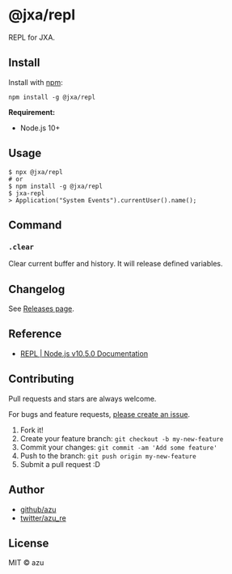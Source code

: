 # @jxa/repl

REPL for JXA.

## Install

Install with [npm](https://www.npmjs.com/):

    npm install -g @jxa/repl

**Requirement:**

- Node.js 10+

## Usage

    $ npx @jxa/repl
    # or
    $ npm install -g @jxa/repl
    $ jxa-repl
    > Application("System Events").currentUser().name();

## Command

### `.clear`

Clear current buffer and history.
It will release defined variables.
 
## Changelog

See [Releases page](https://github.com/JXA-userland/JXA/releases).

## Reference

- [REPL | Node.js v10.5.0 Documentation](https://nodejs.org/api/repl.html)

## Contributing

Pull requests and stars are always welcome.

For bugs and feature requests, [please create an issue](https://github.com/JXA-userland/JXA/issues).

1. Fork it!
2. Create your feature branch: `git checkout -b my-new-feature`
3. Commit your changes: `git commit -am 'Add some feature'`
4. Push to the branch: `git push origin my-new-feature`
5. Submit a pull request :D

## Author

- [github/azu](https://github.com/azu)
- [twitter/azu_re](https://twitter.com/azu_re)

## License

MIT © azu
